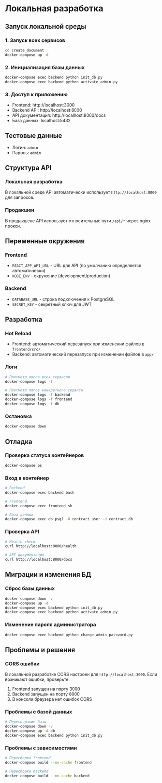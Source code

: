 # Локальная разработка

## Запуск локальной среды

### 1. Запуск всех сервисов
```bash
cd create_document
docker-compose up -d
```

### 2. Инициализация базы данных
```bash
docker-compose exec backend python init_db.py
docker-compose exec backend python activate_admin.py
```

### 3. Доступ к приложению
- Frontend: http://localhost:3000
- Backend API: http://localhost:8000
- API документация: http://localhost:8000/docs
- База данных: localhost:5432

## Тестовые данные
- Логин: `admin`
- Пароль: `admin`

## Структура API

### Локальная разработка
В локальной среде API автоматически использует `http://localhost:8000` для запросов.

### Продакшен
В продакшене API использует относительные пути `/api/*` через nginx прокси.

## Переменные окружения

### Frontend
- `REACT_APP_API_URL` - URL для API (по умолчанию определяется автоматически)
- `NODE_ENV` - окружение (development/production)

### Backend
- `DATABASE_URL` - строка подключения к PostgreSQL
- `SECRET_KEY` - секретный ключ для JWT

## Разработка

### Hot Reload
- Frontend: автоматический перезапуск при изменении файлов в `frontend/src/`
- Backend: автоматический перезапуск при изменении файлов в `app/`

### Логи
```bash
# Просмотр логов всех сервисов
docker-compose logs -f

# Просмотр логов конкретного сервиса
docker-compose logs -f backend
docker-compose logs -f frontend
docker-compose logs -f db
```

### Остановка
```bash
docker-compose down
```

## Отладка

### Проверка статуса контейнеров
```bash
docker-compose ps
```

### Вход в контейнер
```bash
# Backend
docker-compose exec backend bash

# Frontend
docker-compose exec frontend sh

# База данных
docker-compose exec db psql -U contract_user -d contract_db
```

### Проверка API
```bash
# Health check
curl http://localhost:8000/health

# API документация
curl http://localhost:8000/docs
```

## Миграции и изменения БД

### Сброс базы данных
```bash
docker-compose down -v
docker-compose up -d
docker-compose exec backend python init_db.py
docker-compose exec backend python activate_admin.py
```

### Изменение пароля администратора
```bash
docker-compose exec backend python change_admin_password.py
```

## Проблемы и решения

### CORS ошибки
В локальной разработке CORS настроен для `http://localhost:3000`. Если возникают ошибки, проверьте:
1. Frontend запущен на порту 3000
2. Backend запущен на порту 8000
3. В консоли браузера нет ошибок CORS

### Проблемы с базой данных
```bash
# Пересоздание базы
docker-compose down -v
docker-compose up -d db
docker-compose exec backend python init_db.py
```

### Проблемы с зависимостями
```bash
# Пересборка frontend
docker-compose build --no-cache frontend

# Пересборка backend
docker-compose build --no-cache backend
``` 